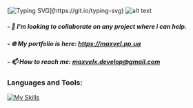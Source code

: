 [![Typing SVG](https://readme-typing-svg.demolab.com?font=Fira+Code&pause=1000&width=735&lines=%F0%9F%91%8B+Hi!+I'm+Maxvel!+I%E2%80%99m+develop+projects+on+VueJs+and+Laravel.)](https://git.io/typing-svg)
![alt text](https://github.com/Maxvelx/AutoShop/blob/main/68747470733a2f2f7468756d62732e6766796361742e636f6d2f4576696c4e657874446576696c666973682d736d616c6c2e676966.gif?raw=true)
##### - 🤝 I’m looking to collaborate on any project where i can help.
##### - 🌐 My portfolio is here: https://maxvel.pp.ua
##### - 📫 How to reach me: maxvelx.develop@gmail.com


### Languages and Tools:
[![My Skills](https://skillicons.dev/icons?i=js,html,css,vue,laravel,linux,php,postman,mysql,github,vite,git,linkedin&theme=light)](https://skillicons.dev)
